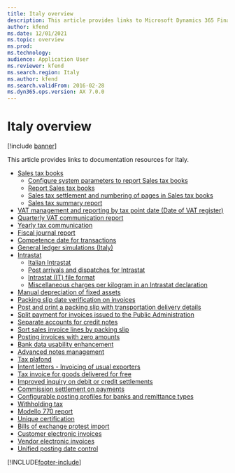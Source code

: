 ```yaml
---
title: Italy overview
description: This article provides links to Microsoft Dynamics 365 Finance documentation resources for Italy.
author: kfend
ms.date: 12/01/2021
ms.topic: overview
ms.prod: 
ms.technology: 
audience: Application User
ms.reviewer: kfend
ms.search.region: Italy
ms.author: kfend
ms.search.validFrom: 2016-02-28
ms.dyn365.ops.version: AX 7.0.0
---
```


# Italy overview

[!include [banner](../../includes/banner.md)]

This article provides links to documentation resources for Italy. 

- [Sales tax books]()
  - [Configure system parameters to report Sales tax books](emea-ita-vat-statements-details.md)
  - [Report Sales tax books](emea-ita-fiscal-books.md)
  - [Sales tax settlement and numbering of pages in Sales tax books](emea-ita-vat-settlement.md)
  - [Sales tax summary report](emea-ita-sales-tax-summary.md)
- [VAT management and reporting by tax point date (Date of VAT register)](emea-ita-vat-management.md)
- [Quarterly VAT communication report](emea-ita-quarterly-vat-communication.md)
- [Yearly tax communication](emea-ita-yearly-tax-communication.md)
- [Fiscal journal report](emea-ita-fiscal-journal.md)
- [Competence date for transactions](emea-ita-competence-date.md)
- [General ledger simulations (Italy)](emea-ita-exil-general-ledger-simulations.md)
- [Intrastat]()
  - [Italian Intrastat](emea-ita-intrastat.md)
  - [Post arrivals and dispatches for Intrastat](emea-ita-post-arrivals-and-dispatches-for-intrastat.md)
  - [Intrastat (IT) file format](/dynamics/s-e/365business/dynamices365finance_itintrastatfile)
  - [Miscellaneous charges per kilogram in an Intrastat declaration](emea-ita-exil-misc-charges-intrastat.md)
- [Manual depreciation of fixed assets](emea-ita-depreciation-of-fixed-assets.md)
- [Packing slip date verification on invoices](emea-ita-packing-slip-date-verification-on-invoice.md)
- [Post and print a packing slip with transportation delivery details](emea-ita-packing-slip.md)
- [Split payment for invoices issued to the Public Administration](emea-ita-split-payment-invoices-issued-public-administration.md)
- [Separate accounts for credit notes](emea-ita-exil-separate-account-credit.md)
- [Sort sales invoice lines by packing slip](emea-ita-exil-invoicing-packing-slips.md)
- [Posting invoices with zero amounts](emea-ita-exil-zero-invoice-posting.md)
- [Bank data usability enhancement](emea-ita-exil-bank-accounts-setup.md)
- [Advanced notes management](emea-ita-exil-structured-notes.md)
- [Tax plafond](emea-ita-exil-tax-plafond.md)
- [Intent letters - Invoicing of usual exporters](emea-ita-exil-intent-letter.md)
- [Tax invoice for goods delivered for free](emea-ita-exil-goods-for-free.md)
- [Improved inquiry on debit or credit settlements](emea-ita-exil-improved-inquiry-settlement.md)
- [Commission settlement on payments](emea-ita-exil-commission-settlement.md)
- [Configurable posting profiles for banks and remittance types](emea-ita-exil-bank-remittance.md)
- [Withholding tax](emea-ita-withholding-tax.md)
- [Modello 770 report](emea-ita-modello770.md)
- [Unique certification](emea-ita-exil-unique-certification.md)
- [Bills of exchange protest import](emea-ita-exil-protest-boe.md)
- [Customer electronic invoices](emea-ita-e-invoices.md)
- [Vendor electronic invoices](emea-ita-vend-e-invoices.md)
- [Unified posting date control](emea-ita-post-date-control.md)



[!INCLUDE[footer-include](../../../includes/footer-banner.md)]
